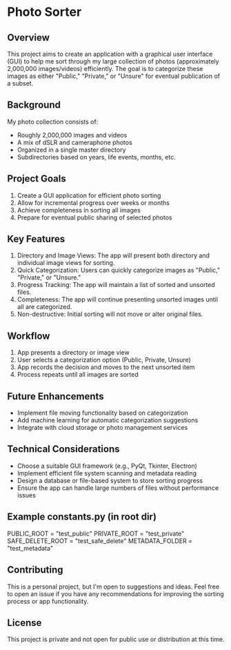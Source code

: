 # Photo Sorter

## Overview

This project aims to create an application with a graphical user interface (GUI) to help me sort through my large collection of photos (approximately 2,000,000 images/videos) efficiently. The goal is to categorize these images as either "Public," "Private," or "Unsure" for eventual publication of a subset.

## Background

My photo collection consists of:
- Roughly 2,000,000 images and videos
- A mix of dSLR and cameraphone photos
- Organized in a single master directory
- Subdirectories based on years, life events, months, etc.

## Project Goals

1. Create a GUI application for efficient photo sorting
2. Allow for incremental progress over weeks or months
3. Achieve completeness in sorting all images
4. Prepare for eventual public sharing of selected photos

## Key Features

1. Directory and Image Views: The app will present both directory and individual image views for sorting.
2. Quick Categorization: Users can quickly categorize images as "Public," "Private," or "Unsure."
3. Progress Tracking: The app will maintain a list of sorted and unsorted files.
4. Completeness: The app will continue presenting unsorted images until all are categorized.
5. Non-destructive: Initial sorting will not move or alter original files.

## Workflow

1. App presents a directory or image view
2. User selects a categorization option (Public, Private, Unsure)
3. App records the decision and moves to the next unsorted item
4. Process repeats until all images are sorted

## Future Enhancements

- Implement file moving functionality based on categorization
- Add machine learning for automatic categorization suggestions
- Integrate with cloud storage or photo management services

## Technical Considerations

- Choose a suitable GUI framework (e.g., PyQt, Tkinter, Electron)
- Implement efficient file system scanning and metadata reading
- Design a database or file-based system to store sorting progress
- Ensure the app can handle large numbers of files without performance issues

## Example constants.py (in root dir)

PUBLIC_ROOT = "test_public"
PRIVATE_ROOT = "test_private"
SAFE_DELETE_ROOT = "test_safe_delete"
METADATA_FOLDER = "test_metadata"

## Contributing

This is a personal project, but I'm open to suggestions and ideas. Feel free to open an issue if you have any recommendations for improving the sorting process or app functionality.

## License

This project is private and not open for public use or distribution at this time.